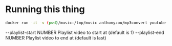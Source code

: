

# Running this thing
```bash
docker run -it -v (pwd)/music:/tmp/music anthonyzou/mp3convert youtube-dl -i -w -k -x --default-search ytsearch --embed-thumbnail --audio-format mp3 -o "%(title)s.%(ext)s" PLKVpu_2-084Qw9BZEayrBXIgKdf8NyTNH --restrict-filenames --exec '../check {}'


```


--playlist-start NUMBER          Playlist video to start at (default is 1)
--playlist-end NUMBER            Playlist video to end at (default is last)